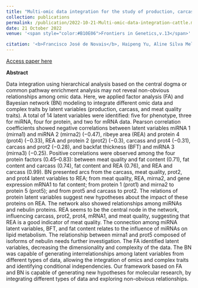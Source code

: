 ```yaml
---
title: "Multi-omic data integration for the study of production, carcass, and meat quality traits in Nellore cattle"
collection: publications
permalink: /publication/2022-10-21-Multi-omic-data-integration-cattle.md
date: 21 October 2022
venue: '<span style="color:#B10E06">Frontiers in Genetics,v.13</span>'

citation: '<b>Francisco José de Novais</b>, Haipeng Yu, Aline Silva Mello Cesar, Mehdi Momen, Mirele Poleti, Bruna Petry, Gerson Mourão, Luciana Regitano, Gora Morota, Luiz Lehmann Coutinho (2022) Multi-omic data integration for the study of production, carcass, and meat quality traits in Nellore cattle. Frontiers in Genetics, v. 13'
---
```


[Access paper here](https://doi.org/10.3389/fgene.2022.948240)

<b>Abstract</b>

Data integration using hierarchical analysis based on the central dogma or common pathway enrichment analysis may not reveal non-obvious relationships among omic data. Here, we applied factor analysis (FA) and Bayesian network (BN) modeling to integrate different omic data and complex traits by latent variables (production, carcass, and meat quality traits). A total of 14 latent variables were identified: five for phenotype, three for miRNA, four for protein, and two for mRNA data. Pearson correlation coefficients showed negative correlations between latent variables miRNA 1 (mirna1) and miRNA 2 (mirna2) (−0.47), ribeye area (REA) and protein 4 (prot4) (−0.33), REA and protein 2 (prot2) (−0.3), carcass and prot4 (−0.31), carcass and prot2 (−0.28), and backfat thickness (BFT) and miRNA 3 (mirna3) (−0.25). Positive correlations were observed among the four protein factors (0.45–0.83): between meat quality and fat content (0.71), fat content and carcass (0.74), fat content and REA (0.76), and REA and carcass (0.99). BN presented arcs from the carcass, meat quality, prot2, and prot4 latent variables to REA; from meat quality, REA, mirna2, and gene expression mRNA1 to fat content; from protein 1 (prot1) and mirna2 to protein 5 (prot5); and from prot5 and carcass to prot2. The relations of protein latent variables suggest new hypotheses about the impact of these proteins on REA. The network also showed relationships among miRNAs and nebulin proteins. REA seems to be the central node in the network, influencing carcass, prot2, prot4, mRNA1, and meat quality, suggesting that REA is a good indicator of meat quality. The connection among miRNA latent variables, BFT, and fat content relates to the influence of miRNAs on lipid metabolism. The relationship between mirna1 and prot5 composed of isoforms of nebulin needs further investigation. The FA identified latent variables, decreasing the dimensionality and complexity of the data. The BN was capable of generating interrelationships among latent variables from different types of data, allowing the integration of omics and complex traits and identifying conditional independencies. Our framework based on FA and BN is capable of generating new hypotheses for molecular research, by integrating different types of data and exploring non-obvious relationships.
